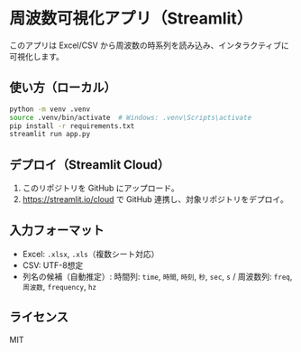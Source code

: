 # 周波数可視化アプリ（Streamlit）

このアプリは Excel/CSV から周波数の時系列を読み込み、インタラクティブに可視化します。

## 使い方（ローカル）
```bash
python -m venv .venv
source .venv/bin/activate  # Windows: .venv\Scripts\activate
pip install -r requirements.txt
streamlit run app.py
```

## デプロイ（Streamlit Cloud）
1. このリポジトリを GitHub にアップロード。
2. https://streamlit.io/cloud で GitHub 連携し、対象リポジトリをデプロイ。

## 入力フォーマット
- Excel: `.xlsx`, `.xls`（複数シート対応）
- CSV: UTF-8想定
- 列名の候補（自動推定）: 時間列: `time`, `時間`, `時刻`, `秒`, `sec`, `s` / 周波数列: `freq`, `周波数`, `frequency`, `hz`

## ライセンス
MIT
